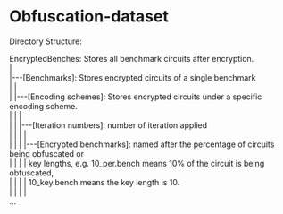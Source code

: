# Obfuscation-dataset<br />
Directory Structure:<br />

EncryptedBenches: Stores all benchmark circuits after encryption. <br />
    |<br />
    |---[Benchmarks]: Stores encrypted circuits of a single benchmark<br />
    |       |<br />
    |       |---[Encoding schemes]: Stores encrypted circuits under a specific encoding scheme.<br />
    |       |       |<br />
    |       |       |---[Iteration numbers]: number of iteration applied<br />
    |       |       |       |<br />
    |       |       |       |---[Encrypted benchmarks]: named after the percentage of circuits being obfuscated or<br />	|       |       |       |	key lengths, e.g. 10_per.bench means 10% of the circuit is being obfuscated,<br />
    |       |       |       |    10_key.bench means the key length is 10.<br />
    |       |       |       |	<br />
    ...<br />
         
